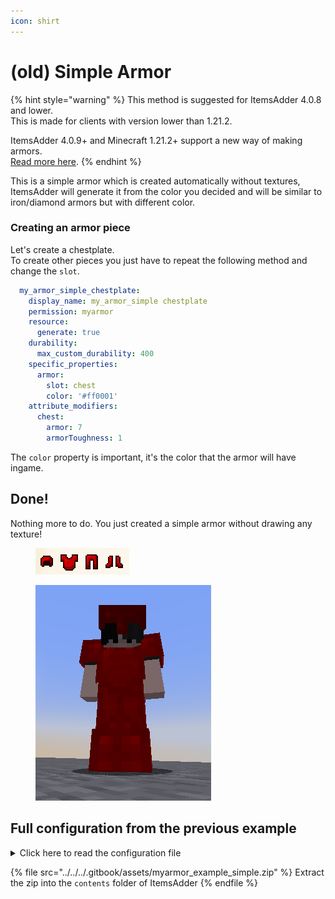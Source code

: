 ```yaml
---
icon: shirt
---
```


# (old) Simple Armor

{% hint style="warning" %}
This method is suggested for ItemsAdder 4.0.8 and lower.\
This is made for clients with version lower than 1.21.2.

ItemsAdder 4.0.9+ and Minecraft 1.21.2+ support a new way of making armors.\
[Read more here](../armors.md).&#x20;
{% endhint %}

This is a simple armor which is created automatically without textures, ItemsAdder will generate it from the color you decided and will be similar to iron/diamond armors but with different color.

### Creating an armor piece

Let's create a chestplate.\
To create other pieces you just have to repeat the following method and change the `slot`.

```yaml
  my_armor_simple_chestplate:
    display_name: my_armor_simple chestplate
    permission: myarmor
    resource:
      generate: true
    durability:
      max_custom_durability: 400
    specific_properties:
      armor:
        slot: chest
        color: '#ff0001'
    attribute_modifiers:
      chest:
        armor: 7
        armorToughness: 1
```

The `color` property is important, it's the color that the armor will have ingame.

## Done!

Nothing more to do. You just created a simple armor without drawing any texture!

<figure><img src="../../../.gitbook/assets/armor_items_preview_tutorial.png" alt=""><figcaption></figcaption></figure>

<figure><img src="../../../.gitbook/assets/armor_items_preview_tutorial_2.png" alt=""><figcaption></figcaption></figure>

## Full configuration from the previous example

<details>

<summary>Click here to read the configuration file</summary>

```yaml
info:
  namespace: my_items
items:
  my_armor_simple_helmet:
    display_name: my_armor_simple helmet
    permission: my_armor_simple
    resource:
      generate: true
    durability:
      max_custom_durability: 275
    specific_properties:
      armor:
        slot: head
        color: '#ff0001'
    attribute_modifiers:
      head:
        armor: 9
        armorToughness: 1
  my_armor_simple_chestplate:
    display_name: my_armor_simple chestplate
    permission: myarmor
    resource:
      generate: true
    durability:
      max_custom_durability: 400
    specific_properties:
      armor:
        slot: chest
        color: '#ff0001'
    attribute_modifiers:
      chest:
        armor: 7
        armorToughness: 1
  my_armor_simple_leggings:
    display_name: my_armor_simple leggings
    permission: myarmor
    resource:
      generate: true
    durability:
      max_custom_durability: 375
    specific_properties:
      armor:
        slot: legs
        color: '#ff0001'
    attribute_modifiers:
      legs:
        armor: 5
        armorToughness: 1
  my_armor_simple_boots:
    display_name: my_armor_simple boots
    permission: myarmor
    resource:
      generate: true
    durability:
      max_custom_durability: 325
    specific_properties:
      armor:
        slot: FEET
        color: '#ff0001'
    attribute_modifiers:
      feet:
        armor: 3
        armorToughness: 1
```



</details>

{% file src="../../../.gitbook/assets/myarmor_example_simple.zip" %}
Extract the zip into the `contents` folder of ItemsAdder
{% endfile %}
